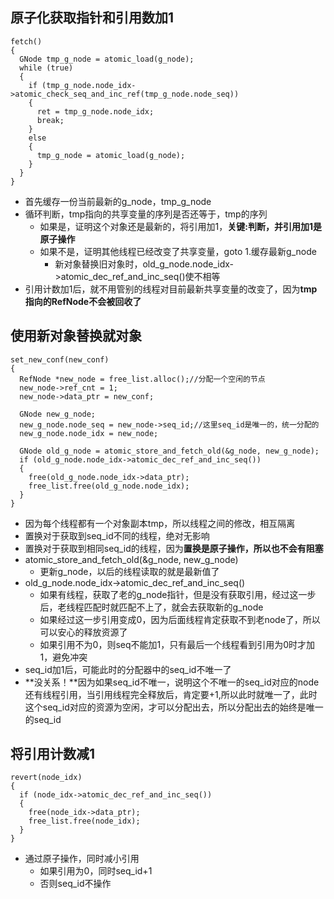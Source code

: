 ## 原子化获取指针和引用数加1 ##

    fetch()
    {
      GNode tmp_g_node = atomic_load(g_node);
      while (true)
      {
        if (tmp_g_node.node_idx->atomic_check_seq_and_inc_ref(tmp_g_node.node_seq))
        {
          ret = tmp_g_node.node_idx;
          break;
        }
        else
        {
          tmp_g_node = atomic_load(g_node);
        }
      }
    }

* 首先缓存一份当前最新的g_node，tmp_g_node
* 循环判断，tmp指向的共享变量的序列是否还等于，tmp的序列
	* 如果是，证明这个对象还是最新的，将引用加1，**关键:判断，并引用加1是原子操作**
	* 如果不是，证明其他线程已经改变了共享变量，goto 1.缓存最新g_node
		* 新对象替换旧对象时，old_g_node.node_idx->atomic_dec_ref_and_inc_seq()使不相等
* 引用计数加1后，就不用管别的线程对目前最新共享变量的改变了，因为**tmp指向的RefNode不会被回收了**

## 使用新对象替换就对象 ##

    set_new_conf(new_conf)
    {
      RefNode *new_node = free_list.alloc();//分配一个空闲的节点
      new_node->ref_cnt = 1;
      new_node->data_ptr = new_conf;
    
      GNode new_g_node;
      new_g_node.node_seq = new_node->seq_id;//这里seq_id是唯一的，统一分配的
      new_g_node.node_idx = new_node;
    
      GNode old_g_node = atomic_store_and_fetch_old(&g_node, new_g_node);
      if (old_g_node.node_idx->atomic_dec_ref_and_inc_seq())
      {
        free(old_g_node.node_idx->data_ptr);
        free_list.free(old_g_node.node_idx);
      }
    }

* 因为每个线程都有一个对象副本tmp，所以线程之间的修改，相互隔离
* 置换对于获取到seq_id不同的线程，绝对无影响
* 置换对于获取到相同seq_id的线程，因为**置换是原子操作，所以也不会有阻塞**
* atomic_store_and_fetch_old(&g_node, new_g_node)
	* 更新g_node，以后的线程读取的就是最新值了
* old_g_node.node_idx->atomic_dec_ref_and_inc_seq()
	* 如果有线程，获取了老的g_node指针，但是没有获取引用，经过这一步后，老线程匹配时就匹配不上了，就会去获取新的g_node
	* 如果经过这一步引用变成0，因为后面线程肯定获取不到老node了，所以可以安心的释放资源了
	* 如果引用不为0，则seq不能加1，只有最后一个线程看到引用为0时才加1，避免冲突
* seq_id加1后，可能此时的分配器中的seq_id不唯一了
* **没关系！**因为如果seq_id不唯一，说明这个不唯一的seq_id对应的node还有线程引用，当引用线程完全释放后，肯定要+1,所以此时就唯一了，此时这个seq_id对应的资源为空闲，才可以分配出去，所以分配出去的始终是唯一的seq_id

## 将引用计数减1 ##

    revert(node_idx)
    {
      if (node_idx->atomic_dec_ref_and_inc_seq())
      {
        free(node_idx->data_ptr);
        free_list.free(node_idx);
      }
    }

* 通过原子操作，同时减小引用
	* 如果引用为0，同时seq_id+1
	* 否则seq_id不操作
